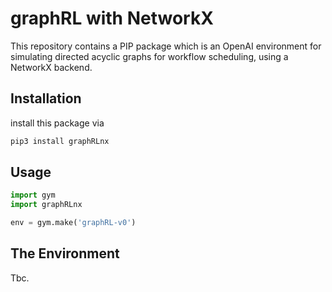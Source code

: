 # graphRL with NetworkX



This repository contains a PIP package which is an OpenAI environment for simulating directed acyclic graphs for workflow scheduling, using a NetworkX backend.


## Installation

install this package via

```bash
pip3 install graphRLnx
```

## Usage

```python
import gym
import graphRLnx

env = gym.make('graphRL-v0')
```


## The Environment

Tbc.